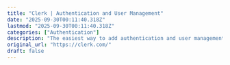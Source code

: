 ```yaml
---
title: "Clerk | Authentication and User Management"
date: "2025-09-30T00:11:40.318Z"
lastmod: "2025-09-30T00:11:40.318Z"
categories: ["Authentication"]
description: "The easiest way to add authentication and user management to your application. Purpose-built for React, Next.js, Remix, and “The Modern Web”."
original_url: "https://clerk.com/"
draft: false
---
```

